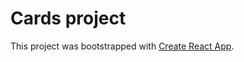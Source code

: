 # Cards project

This project was bootstrapped with [Create React App](https://github.com/facebook/create-react-app).
